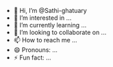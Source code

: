 - 👋 Hi, I’m @Sathi-ghatuary
- 👀 I’m interested in ...
- 🌱 I’m currently learning ...
- 💞️ I’m looking to collaborate on ...
- 📫 How to reach me ...
- 😄 Pronouns: ...
- ⚡ Fun fact: ...

<!---
Sathi-ghatuary/Sathi-ghatuary is a ✨ special ✨ repository because its `README.md` (this file) appears on your GitHub profile.
You can click the Preview link to take a look at your changes.
--->
